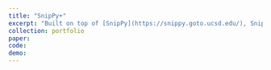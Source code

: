 ```yaml
---
title: "SnipPy+"
excerpt: "Built on top of [SnipPy](https://snippy.goto.ucsd.edu/), SnipPy+ features program synthesis with live execution, giving users instant feedback on their specifications and allowing them to keep fine-tuning the specs until they are satisfied"
collection: portfolio
paper:
code:
demo:
---
```

